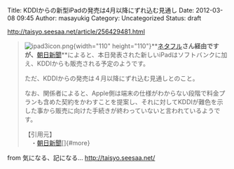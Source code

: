 Title: KDDIからの新型iPadの発売は4月以降にずれ込む見通し
Date: 2012-03-08 09:45
Author: masayukig
Category: Uncategorized
Status: draft

<http://taisyo.seesaa.net/article/256429481.html>  
  
  

> ![ipad3icon.png](http://taisyo.up.seesaa.net/image/ipad3icon.png){width="110"
> height="110"}**[ネタフル](http://netafull.net/ipad/039870.html?utm_medium=twitter&utm_source=twitterfeed)**さん経由ですが、**[朝日新聞](http://www.asahi.com/business/update/0308/TKY201203080343.html)**によると、本日発表された新しいiPadはソフトバンクに加え、KDDIからも販売される予定のようです。  
>   
> ただ、KDDIからの発売は４月以降にずれ込む見通しとのこと。  
>   
> なお、関係者によると、Apple側は端末の仕様がわからない段階で料金プランも含めた契約をかわすことを提案し、それに対してKDDIが難色を示した事から販売に向けた手続きが終わっていないと言われているようです。  
>   
> 【引用元】  
> 　・[朝日新聞](http://www.asahi.com/business/update/0308/TKY201203080343.html)[]{#more}

  
  
from 気になる、記になる… <http://taisyo.seesaa.net/>
